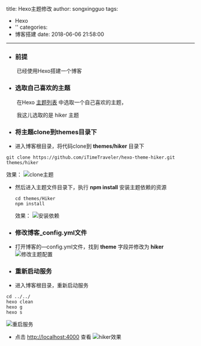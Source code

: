 title: Hexo主题修改
author: songxingguo
tags:
  - Hexo
  - ''
categories:
  - 博客搭建
date: 2018-06-06 21:58:00
---
-  ### 前提

 &emsp;&emsp;已经使用Hexo搭建一个博客

-  ### 选取自己喜欢的主题
 &emsp;&emsp;在Hexo [主题列表](https://hexo.io/themes/) 中选取一个自己喜欢的主题，

 &emsp;&emsp;我这儿选取的是 hiker 主题

 <!-- more -->

- ### 将主题clone到themes目录下

 - 进入博客根目录，将代码clone到 **themes/hiker** 目录下
  ```
 git clone https://github.com/iTimeTraveler/hexo-theme-hiker.git themes/hiker
  ```
   效果：
 ![clone主题](https://graphbed.qiniu.songxingguo.com/clone-hiker.png)

 - 然后进入主题文件目录下，执行 **npm install** 安装主题依赖的资源
    ```
    cd themes/Hiker
    npm install
    ```
      效果：
 ![安装依赖](https://graphbed.qiniu.songxingguo.com/%E5%AE%89%E8%A3%85%E4%BE%9D%E8%B5%96.png)


-  ### 修改博客_config.yml文件

 - 打开博客的—config.yml文件，找到 **theme** 字段并修改为 **hiker**
 ![修改主题配置](https://graphbed.qiniu.songxingguo.com/%E4%B8%BB%E9%A2%98%E4%BF%AE%E6%94%B9%E4%B8%BAhiker.png)

- ### 重新启动服务

 - 进入博客根目录，重新启动服务
  ```
  cd ../../
  hexo clean 
  hexo g
  hexo s
  ```
   ![重启服务](https://graphbed.qiniu.songxingguo.com/%E9%87%8D%E5%90%AFHexo%E6%9C%8D%E5%8A%A1.png)

 - 点击 <http://localhost:4000> 查看
 ![hiker效果](https://graphbed.qiniu.songxingguo.com/hiker%E6%95%88%E6%9E%9C.png)